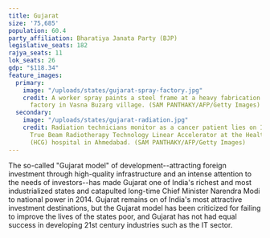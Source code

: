 ```yaml
---
title: Gujarat
size: '75,685'
population: 60.4
party_affiliation: Bharatiya Janata Party (BJP)
legislative_seats: 182
rajya_seats: 11
lok_seats: 26
gdp: "$118.34"
feature_images:
  primary:
    image: "/uploads/states/gujarat-spray-factory.jpg"
    credit: A worker spray paints a steel frame at a heavy fabrication manufacturing
      factory in Vasna Buzarg village. (SAM PANTHAKY/AFP/Getty Images)
  secondary:
    image: "/uploads/states/gujarat-radiation.jpg"
    credit: Radiation technicians monitor as a cancer patient lies on India’s first
      True Beam Radiotherapy Technology Linear Accelerator at the Health Care Global
      (HCG) hospital in Ahmedabad. (SAM PANTHAKY/AFP/Getty Images)
---
```


The so-called "Gujarat model" of development--attracting foreign investment through high-quality infrastructure and an intense attention to the needs of investors--has made Gujarat one of India's richest and most industrialized states and catapulted long-time Chief Minister Narendra Modi to national power in 2014. Gujarat remains on of India's most attractive investment destinations, but the Gujarat model has been criticized for failing to improve the lives of the states poor, and Gujarat has not had equal success in developing 21st century industries such as the IT sector.
